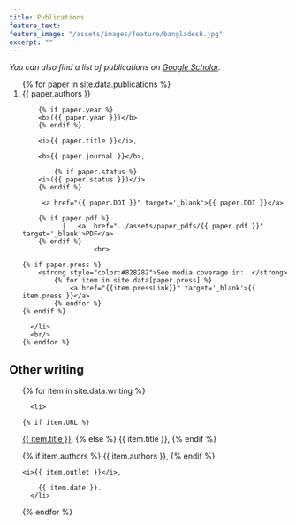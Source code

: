```yaml
---
title: Publications
feature_text: 
feature_image: "/assets/images/feature/bangladesh.jpg"
excerpt: ""
---
```


<i>You can also find a list of publications on <a href="https://scholar.google.com/citations?user=37P41e4AAAAJ&hl=en" target="_blank">Google Scholar</a>. </i>

<ol reversed="reversed">
    {% for paper in site.data.publications %}
      <li>
       {{ paper.authors }}
		
		{% if paper.year %}
        <b>({{ paper.year }})</b>
		{% endif %}.
        
        <i>{{ paper.title }}</i>,
		
        <b>{{ paper.journal }}</b>,

        	{% if paper.status %}
        <i>({{ paper.status }})</i>
		{% endif %}
		
	     <a href="{{ paper.DOI }}" target='_blank'>{{ paper.DOI }}</a>
       
        {% if paper.pdf %}
              |   <a  href="../assets/paper_pdfs/{{ paper.pdf }}" target='_blank'>PDF</a>
        {% endif %}
                      <br>
		      
    {% if paper.press %}
        <strong style="color:#828282">See media coverage in:  </strong>
            {% for item in site.data[paper.press] %}
                <a href="{{item.pressLink}}" target='_blank'>{{ item.press }}</a>
            {% endfor %}
	{% endif %}

      </li>
	  <br/>
    {% endfor %}
  </ol>

## Other writing

<ul>
{% for item in site.data.writing %}

      <li>

	{% if item.URL %}
 <a href="{{ item.URL }}" target='_blank'>{{ item.title }}</a>,
 {% else %}
        {{ item.title }},
		{% endif %}

{% if item.authors %}
   {{ item.authors }},
    {% endif %}
    
    <i>{{ item.outlet }}</i>,
   
        {{ item.date }}.
	  </li>	
		
{% endfor %}

</ul>
